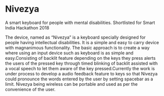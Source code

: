 # Nivezya
A smart keyboard for people with mental disabilities.
Shortlisted for Smart India Hackathon 2018

The device, named as “Nivezya” is a keyboard specially designed for people having intellectual disabilities. It is a simple and easy to carry device with magnanimous functionality. The basic approach is to create a way where using an input device such as keyboard is as simple and easy.Consisting of backlit feature depending on the keys they press alerts the users of the pressed key through timed blinking of backlit assisted with a vocal speech to let them aware of the key pressed.Currently the work is under process to develop a audio feedback feature to keys so that Nivezya could pronounce the words entered by the user by setting spacebar as a limit. Nivezya being wireless can be portable and used as per the convenience of the user.
